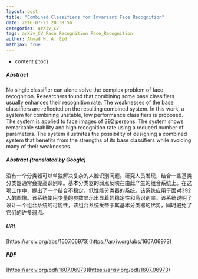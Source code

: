 ```yaml
---
layout: post
title: "Combined Classifiers for Invariant Face Recognition"
date: 2016-07-23 20:38:56
categories: arXiv_CV
tags: arXiv_CV Face Recognition Face_Recognition
author: Ahmad H. A. Eid
mathjax: true
---
```


* content
{:toc}

##### Abstract
No single classifier can alone solve the complex problem of face recognition. Researchers found that combining some base classifiers usually enhances their recognition rate. The weaknesses of the base classifiers are reflected on the resulting combined system. In this work, a system for combining unstable, low performance classifiers is proposed. The system is applied to face images of 392 persons. The system shows remarkable stability and high recognition rate using a reduced number of parameters. The system illustrates the possibility of designing a combined system that benefits from the strengths of its base classifiers while avoiding many of their weaknesses.

##### Abstract (translated by Google)
没有一个分类器可以单独解决复杂的人脸识别问题。研究人员发现，结合一些基类分类器通常会提高识别率。基本分类器的弱点反映在由此产生的组合系统上。在这项工作中，提出了一个结合不稳定，低性能分类器的系统。该系统应用于面对392人的图像。该系统使用少量的参数显示出显着的稳定性和高识别率。该系统说明了设计一个组合系统的可能性，该组合系统受益于其基本分类器的优势，同时避免了它们的许多弱点。

##### URL
[https://arxiv.org/abs/1607.06973](https://arxiv.org/abs/1607.06973)

##### PDF
[https://arxiv.org/pdf/1607.06973](https://arxiv.org/pdf/1607.06973)

